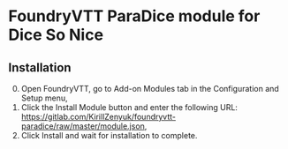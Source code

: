 # FoundryVTT ParaDice module for Dice So Nice

## Installation

0. Open FoundryVTT, go to Add-on Modules tab in the Configuration and Setup menu,
0. Click the Install Module button and enter the following URL: https://gitlab.com/KirillZenyuk/foundryvtt-paradice/raw/master/module.json,
0. Click Install and wait for installation to complete.
